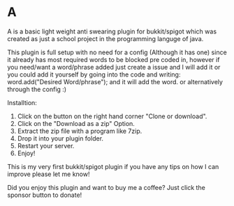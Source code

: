 # A
A is a basic light weight anti swearing plugin for bukkit/spigot which was created as just a school project in the programming languge of java.

This plugin is full setup with no need for a config (Although it has one) since it already has most required words to be blocked pre coded in, however if you need/want a word/phrase added just create a issue and I will add it or you could add it yourself by going into the code and writing: 
word.add("Desired Word/phrase"); and it will add the word.
or alternatively through the config :)

Installtion:
1. Click on the button on the right hand corner "Clone or download".
2. Click on the "Download as a zip" Option.
3. Extract the zip file with a program like 7zip.
4. Drop it into your plugin folder.
5. Restart your server.
6. Enjoy!

This is my very first bukkit/spigot plugin if you have any tips on how I can improve please let me know!

Did you enjoy this plugin and want to buy me a coffee? Just click the sponsor button to donate!
